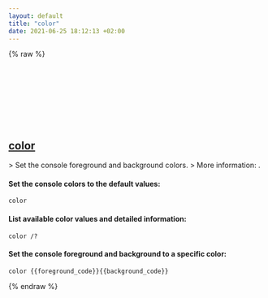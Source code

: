 ```yaml
---
layout: default
title: "color"
date: 2021-06-25 18:12:13 +02:00
---
```

{% raw %}
<h2 id="color">
  <a href="/en/windows/color.html">color</a> <a href="#color"><svg class="icon">
    <use href="/assets/images/unicode_sprite.svg#link" />
  </svg></a>
</h2>
> Set the console foreground and background colors.
> More information: <https://docs.microsoft.com/windows-server/administration/windows-commands/color>.

#### Set the console colors to the default values:
```shell
color
```
#### List available color values and detailed information:
```shell
color /?
```
#### Set the console foreground and background to a specific color:
```shell
color {{foreground_code}}{{background_code}}
```
{% endraw %}